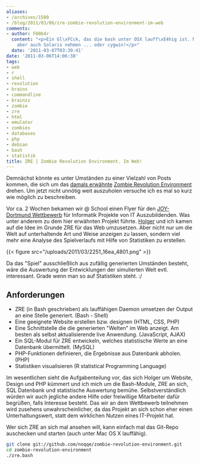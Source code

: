 ```yaml
---
aliases:
- /archives/1500
- /blog/2011/03/06/zre-zombie-revolution-environment-im-web
comments:
- author: F00b4r
  content: "<p>Ein Gl\xFCck, das die bash unter OSX lauff\xE4hig ist. Man k\xF6nnte
    aber auch Solaris nehmen ... oder cygwin!</p>"
  date: '2011-03-07T03:39:41'
date: '2011-03-06T14:06:38'
tags:
- web
- r
- shell
- revolution
- brains
- commandline
- brainzz
- zombie
- zre
- html
- emulator
- zombies
- databases
- php
- debian
- bash
- statistik
title: ZRE | Zombie Revolution Environment. Im Web!
---
```


Demnächst könnte es unter Umständen zu einer Vielzahl von Posts kommen, die
sich um das [damals erwähnte](/archives/1314) [Zombie Revolution
Environment](https://github.com/noqqe/zombie-revolution-environment)
drehen. Um jetzt nicht unnötig weit auszuholen versuche ich es mal so kurz
wie mögilch zu beschreiben.

Vor ca. 2 Wochen bekamen wir @ School einen Flyer für den [JOY-Dortmund
Wettbewerb](http://www.joy-dortmund.de/de/home/) für Informatik Projekte
von IT Auszubildenden. Was unter anderem zu dem hier erwähnten Projekt
führte. [Holger](http://savier.n0q.org/) und ich kamen auf die Idee im
Grunde ZRE für das Web umzusetzen. Aber nicht nur um die Welt auf
unterhaltende Art und Weise anzeigen zu lassen, sondern viel mehr eine
Analyse des Spielverlaufs mit Hilfe von Statistiken zu erstellen.

{{< figure src="/uploads/2011/03/2251_16ea_4801.png" >}}

Da das "Spiel" ausschließlich aus zufällig generierten Umständen besteht,
wäre die Auswertung der Entwicklungen der simulierten Welt evtl.
interessant. Grade wenn man so auf Statistiken steht. :/


## Anforderungen

  * ZRE (in Bash geschrieben) als lauffähigen Daemon umsetzen der Output an eine Stelle generiert. (Bash - Shell)
  * Eine geeignete Website erstellen bzw. designen (HTML, CSS, PHP)
  * Eine Schnittstelle die die generierten "Welten" im Web anzeigt. Am besten als selbst aktualisierende live Anwendung. (JavaScript, AJAX)
  * Ein SQL-Modul für ZRE entwickeln, welches statistische Werte an eine Datenbank übermittelt. (MySQL)
  * PHP-Funktionen definieren, die Ergebnisse aus Datenbank abholen. (PHP)
  * Statistiken visualisieren (R statistical Programming Language)

Im wesentlichen sieht die Aufgabenteilung vor, das sich Holger um Website,
Design und PHP kümmert und ich mich um die Bash-Module, ZRE an sich, SQL
Datenbank und statistische Auswertung bemühe. Selbstverständlich würden wir
auch jegliche andere Hilfe oder freiwillige Mitarbeiter dafür begrüßen,
falls Interesse besteht. Das wir an dem Wettbewerb teilnehmen wird zusehens
unwahrscheinlicher, da das Projekt an sich schon eher einen
Unterhaltungswert, statt dem wirklichen Nutzen eines IT-Projekt hat.

Wer sich ZRE an sich mal ansehen will, kann einfach mal das Git-Repo
auschecken und starten (auch unter Mac OS X lauffähig).

``` bash
git clone git://github.com/noqqe/zombie-revolution-environment.git
cd zombie-revolution-environment
./zre.bash
```